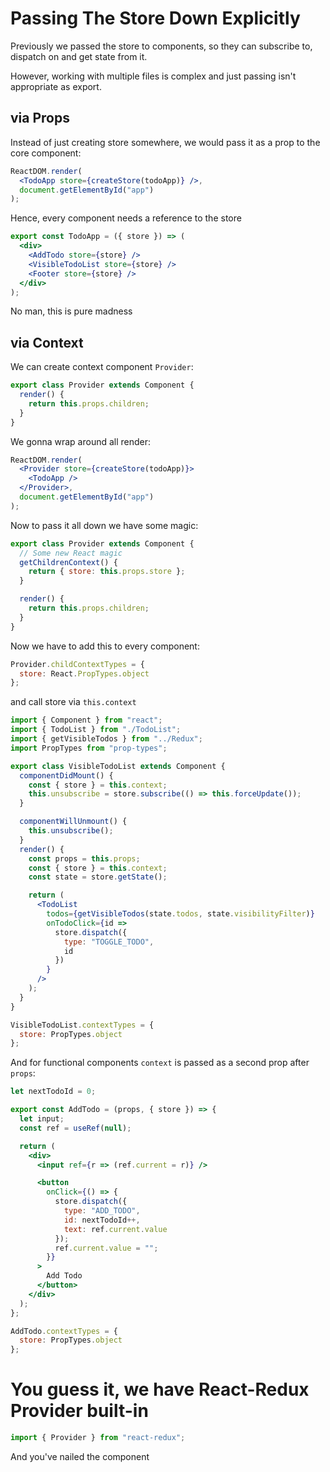 # Passing The Store Down Explicitly

Previously we passed the store to components, so they can subscribe to, dispatch on and get state from it.

However, working with multiple files is complex and just passing isn't appropriate as export.

## via Props

Instead of just creating store somewhere, we would pass it as a prop to the core component:

```jsx
ReactDOM.render(
  <TodoApp store={createStore(todoApp)} />,
  document.getElementById("app")
);
```

Hence, every component needs a reference to the store

```jsx
export const TodoApp = ({ store }) => (
  <div>
    <AddTodo store={store} />
    <VisibleTodoList store={store} />
    <Footer store={store} />
  </div>
);
```

No man, this is pure madness

## via Context

We can create context component `Provider`:

```jsx
export class Provider extends Component {
  render() {
    return this.props.children;
  }
}
```

We gonna wrap around all render:

```jsx
ReactDOM.render(
  <Provider store={createStore(todoApp)}>
    <TodoApp />
  </Provider>,
  document.getElementById("app")
);
```

Now to pass it all down we have some magic:

```jsx
export class Provider extends Component {
  // Some new React magic
  getChildrenContext() {
    return { store: this.props.store };
  }

  render() {
    return this.props.children;
  }
}
```

Now we have to add this to every component:

```jsx
Provider.childContextTypes = {
  store: React.PropTypes.object
};
```

and call store via `this.context`

```jsx
import { Component } from "react";
import { TodoList } from "./TodoList";
import { getVisibleTodos } from "../Redux";
import PropTypes from "prop-types";

export class VisibleTodoList extends Component {
  componentDidMount() {
    const { store } = this.context;
    this.unsubscribe = store.subscribe(() => this.forceUpdate());
  }

  componentWillUnmount() {
    this.unsubscribe();
  }
  render() {
    const props = this.props;
    const { store } = this.context;
    const state = store.getState();

    return (
      <TodoList
        todos={getVisibleTodos(state.todos, state.visibilityFilter)}
        onTodoClick={id =>
          store.dispatch({
            type: "TOGGLE_TODO",
            id
          })
        }
      />
    );
  }
}

VisibleTodoList.contextTypes = {
  store: PropTypes.object
};
```

And for functional components `context` is passed as a second prop after `props`:

```jsx
let nextTodoId = 0;

export const AddTodo = (props, { store }) => {
  let input;
  const ref = useRef(null);

  return (
    <div>
      <input ref={r => (ref.current = r)} />

      <button
        onClick={() => {
          store.dispatch({
            type: "ADD_TODO",
            id: nextTodoId++,
            text: ref.current.value
          });
          ref.current.value = "";
        }}
      >
        Add Todo
      </button>
    </div>
  );
};

AddTodo.contextTypes = {
  store: PropTypes.object
};
```

# You guess it, we have React-Redux Provider built-in

```jsx
import { Provider } from "react-redux";
```

And you've nailed the component
